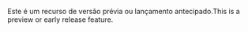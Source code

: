<span data-ttu-id="db032-101">Este é um recurso de versão prévia ou lançamento antecipado.</span><span class="sxs-lookup"><span data-stu-id="db032-101">This is a preview or early release feature.</span></span>
